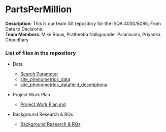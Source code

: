 # PartsPerMillion
**Description**: This is our team Git repository for the ISQA 4000/8086, From Data to Decisions.  
**Team Members**: Mike Rouw, Pratheeba Nalligounder Palanisami, Priyanka Choudhary

### List of files in the repository
* Data
  * [Search Parameter](https://github.com/priya0318/PartsPerMillion/blob/master/Data/search_parameters.csv)
  * [site_phenometrics_data](https://github.com/priya0318/PartsPerMillion/blob/master/Data/site_phenometrics_data.csv)
  * [site_phenometrics_datafield_descriptions](https://github.com/priya0318/PartsPerMillion/blob/master/Data/site_phenometrics_datafield_descriptions.csv)

* Project Work Plan
  * [Project Work Plan.md](https://github.com/priya0318/PartsPerMillion/blob/master/ProjectWorkPlan/Project%20Work%20Plan.md)
  
* Background Research & RQs
  * [Background Research & RQs](https://github.com/priya0318/PartsPerMillion/blob/master/Background%20Research%20%26%20RQs/Background%20Research%20%26%20RQs.md)
